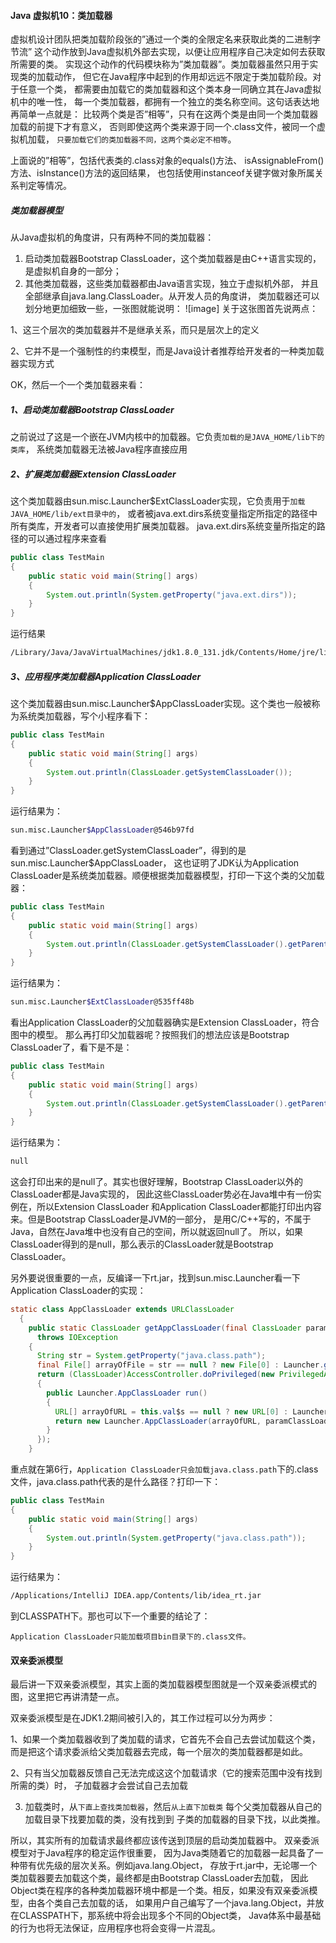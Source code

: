 #### Java 虚拟机10：类加载器
虚拟机设计团队把类加载阶段张的”通过一个类的全限定名来获取此类的二进制字节流”
这个动作放到Java虚拟机外部去实现，以便让应用程序自己决定如何去获取所需要的类。
实现这个动作的代码模块称为”类加载器”。类加载器虽然只用于实现类的加载动作，
但它在Java程序中起到的作用却远远不限定于类加载阶段。对于任意一个类，
都需要由加载它的类加载器和这个类本身一同确立其在Java虚拟机中的唯一性，
每一个类加载器，都拥有一个独立的类名称空间。这句话表达地再简单一点就是：
比较两个类是否”相等”，只有在这两个类是由同一个类加载器加载的前提下才有意义，
否则即使这两个类来源于同一个.class文件，被同一个虚拟机加载，
`只要加载它们的类加载器不同，这两个类必定不相等`。

上面说的”相等”，包括代表类的.class对象的equals()方法、
isAssignableFrom()方法、isInstance()方法的返回结果，
也包括使用instanceof关键字做对象所属关系判定等情况。

##### 类加载器模型
从Java虚拟机的角度讲，只有两种不同的类加载器：
1. 启动类加载器Bootstrap ClassLoader，这个类加载器是由C++语言实现的，
是虚拟机自身的一部分；
2. 其他类加载器，这些类加载器都由Java语言实现，独立于虚拟机外部，
并且全部继承自java.lang.ClassLoader。从开发人员的角度讲，
类加载器还可以划分地更加细致一些，一张图就能说明：
![image]
关于这张图首先说两点：

1、这三个层次的类加载器并不是继承关系，而只是层次上的定义

2、它并不是一个强制性的约束模型，而是Java设计者推荐给开发者的一种类加载器实现方式

OK，然后一个一个类加载器来看：

##### 1、启动类加载器Bootstrap ClassLoader

之前说过了这是一个嵌在JVM内核中的加载器。它负责`加载的是JAVA_HOME/lib下的类库`，
系统类加载器无法被Java程序直接应用

##### 2、扩展类加载器Extension ClassLoader
这个类加载器由sun.misc.Launcher$ExtClassLoader实现，它负责用于`加载JAVA_HOME/lib/ext目录中的`，
或者被java.ext.dirs系统变量指定所指定的路径中所有类库，开发者可以直接使用扩展类加载器。
java.ext.dirs系统变量所指定的路径的可以通过程序来查看

```java
public class TestMain
{
    public static void main(String[] args)
    {
        System.out.println(System.getProperty("java.ext.dirs"));
    }
}
```
运行结果
```bash
/Library/Java/JavaVirtualMachines/jdk1.8.0_131.jdk/Contents/Home/jre/lib/ext
```

#####  3、应用程序类加载器Application ClassLoader

这个类加载器由sun.misc.Launcher$AppClassLoader实现。这个类也一般被称为系统类加载器，写个小程序看下：

```java
public class TestMain
{
    public static void main(String[] args)
    {
        System.out.println(ClassLoader.getSystemClassLoader());
    }
}
```
运行结果为：
```bash
sun.misc.Launcher$AppClassLoader@546b97fd
```
看到通过”ClassLoader.getSystemClassLoader”，得到的是sun.misc.Launcher$AppClassLoader，
这也证明了JDK认为Application ClassLoader是系统类加载器。顺便根据类加载器模型，打印一下这个类的父加载器：
```java
public class TestMain
{
    public static void main(String[] args)
    {
        System.out.println(ClassLoader.getSystemClassLoader().getParent());
    }
}
```
运行结果为：
```bash
sun.misc.Launcher$ExtClassLoader@535ff48b
```

看出Application ClassLoader的父加载器确实是Extension ClassLoader，符合图中的模型。
那么再打印父加载器呢？按照我们的想法应该是Bootstrap ClassLoader了，看下是不是：

````java
public class TestMain
{
    public static void main(String[] args)
    {
        System.out.println(ClassLoader.getSystemClassLoader().getParent().getParent());
    }
}
````

运行结果为：
```bash
null
```
这会打印出来的是null了。其实也很好理解，Bootstrap ClassLoader以外的ClassLoader都是Java实现的，
因此这些ClassLoader势必在Java堆中有一份实例在，所以Extension ClassLoader
和Application ClassLoader都能打印出内容来。但是Bootstrap ClassLoader是JVM的一部分，
是用C/C++写的，不属于Java，自然在Java堆中也没有自己的空间，所以就返回null了。
所以，如果ClassLoader得到的是null，那么表示的ClassLoader就是Bootstrap ClassLoader。

另外要说很重要的一点，反编译一下rt.jar，找到sun.misc.Launcher看一下Application ClassLoader的实现：
```java
static class AppClassLoader extends URLClassLoader
  {
    public static ClassLoader getAppClassLoader(final ClassLoader paramClassLoader)
      throws IOException
    {
      String str = System.getProperty("java.class.path");
      final File[] arrayOfFile = str == null ? new File[0] : Launcher.getClassPath(str);
      return (ClassLoader)AccessController.doPrivileged(new PrivilegedAction()
      {
        public Launcher.AppClassLoader run()
        {
          URL[] arrayOfURL = this.val$s == null ? new URL[0] : Launcher.pathToURLs(arrayOfFile);
          return new Launcher.AppClassLoader(arrayOfURL, paramClassLoader);
        }
      });
    }
```

重点就在第6行，`Application ClassLoader只会加载java.class.path`下的.class文件，java.class.path代表的是什么路径？打印一下：

```java
public class TestMain
{
    public static void main(String[] args)
    {
        System.out.println(System.getProperty("java.class.path"));
    }
}
```

运行结果为：
```bash
/Applications/IntelliJ IDEA.app/Contents/lib/idea_rt.jar
```

到CLASSPATH下。那也可以下一个重要的结论了：

`Application ClassLoader只能加载项目bin目录下的.class文件。`

#### 双亲委派模型
最后讲一下双亲委派模型，其实上面的类加载器模型图就是一个双亲委派模式的图，这里把它再讲清楚一点。

双亲委派模型是在JDK1.2期间被引入的，其工作过程可以分为两步：

1、如果一个类加载器收到了类加载的请求，它首先不会自己去尝试加载这个类，
而是把这个请求委派给父类加载器去完成，每一个层次的类加载器都是如此。

2、只有当父加载器反馈自己无法完成这这个加载请求（它的搜索范围中没有找到所需的类）时，
子加载器才会尝试自己去加载

3. 加载类时，从`下直上查找类加载器`，然后`从上直下加载类`
每个父类加载器从自己的加载目录下找要加载的类，没有找到到
子类的加载器的目录下找，以此类推。

所以，其实所有的加载请求最终都应该传送到顶层的启动类加载器中。
双亲委派模型对于Java程序的稳定运作很重要，
因为Java类随着它的加载器一起具备了一种带有优先级的层次关系。例如java.lang.Object，
存放于rt.jar中，无论哪一个类加载器要去加载这个类，最终都是由Bootstrap ClassLoader去加载，
因此Object类在程序的各种类加载器环境中都是一个类。相反，如果没有双亲委派模型，由各个类自己去加载的话，
如果用户自己编写了一个java.lang.Object，并放在CLASSPATH下，那系统中将会出现多个不同的Object类，
Java体系中最基础的行为也将无法保证，应用程序也将会变得一片混乱。







